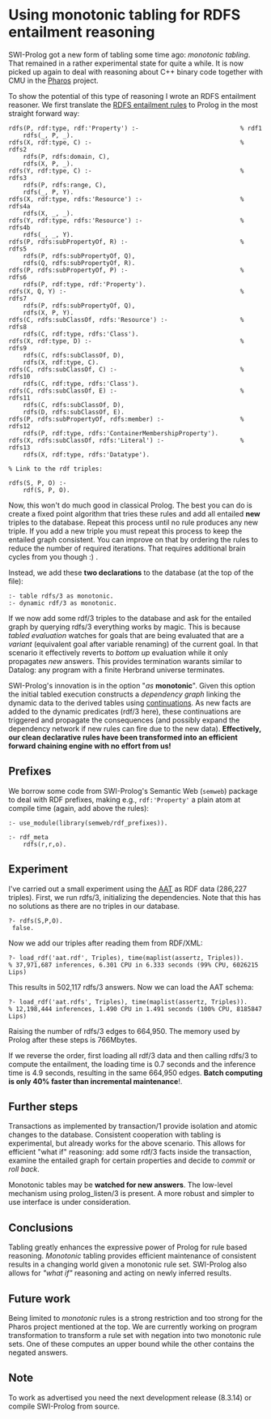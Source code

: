 # Using monotonic tabling for RDFS entailment reasoning

SWI-Prolog got a new form of tabling some time ago: _monotonic tabling_.
That remained in a rather experimental state for quite a while. It is
now picked up again to deal with reasoning about C++ binary code
together with CMU in the [Pharos](https://github.com/cmu-sei/pharos)
project.

To show the potential of this type of reasoning I wrote an RDFS
entailment reasoner. We first translate the [RDFS entailment
rules](https://www.researchgate.net/publication/268419911_Towards_Efficient_Schema-Enhanced_Pattern_Matching_over_RDF_Data_Streams/figures?lo=1)
to Prolog in the most straight forward way:

```
rdfs(P, rdf:type, rdf:'Property') :-                            % rdf1
    rdfs(_, P, _).
rdfs(X, rdf:type, C) :-                                         % rdfs2
    rdfs(P, rdfs:domain, C),
    rdfs(X, P, _).
rdfs(Y, rdf:type, C) :-                                         % rdfs3
    rdfs(P, rdfs:range, C),
    rdfs(_, P, Y).
rdfs(X, rdf:type, rdfs:'Resource') :-                           % rdfs4a
    rdfs(X, _, _).
rdfs(Y, rdf:type, rdfs:'Resource') :-                           % rdfs4b
    rdfs(_, _, Y).
rdfs(P, rdfs:subPropertyOf, R) :-                               % rdfs5
    rdfs(P, rdfs:subPropertyOf, Q),
    rdfs(Q, rdfs:subPropertyOf, R).
rdfs(P, rdfs:subPropertyOf, P) :-                               % rdfs6
    rdfs(P, rdf:type, rdf:'Property').
rdfs(X, Q, Y) :-                                                % rdfs7
    rdfs(P, rdfs:subPropertyOf, Q),
    rdfs(X, P, Y).
rdfs(C, rdfs:subClassOf, rdfs:'Resource') :-                    % rdfs8
    rdfs(C, rdf:type, rdfs:'Class').
rdfs(X, rdf:type, D) :-                                         % rdfs9
    rdfs(C, rdfs:subClassOf, D),
    rdfs(X, rdf:type, C).
rdfs(C, rdfs:subClassOf, C) :-                                  % rdfs10
    rdfs(C, rdf:type, rdfs:'Class').
rdfs(C, rdfs:subClassOf, E) :-                                  % rdfs11
    rdfs(C, rdfs:subClassOf, D),
    rdfs(D, rdfs:subClassOf, E).
rdfs(P, rdfs:subPropertyOf, rdfs:member) :-                     % rdfs12
    rdfs(P, rdf:type, rdfs:'ContainerMembershipProperty').
rdfs(X, rdfs:subClassOf, rdfs:'Literal') :-                     % rdfs13
    rdfs(X, rdf:type, rdfs:'Datatype').

% Link to the rdf triples:

rdfs(S, P, O) :-
    rdf(S, P, O).
```

Now, this won't do much good in classical Prolog. The best you can do is
create a fixed point algorithm that tries these rules and add all
entailed __new__ triples to the database. Repeat this process until no
rule produces any new triple. If you add a new triple you must repeat
this process to keep the entailed graph consistent. You can improve on
that by ordering the rules to reduce the number of required iterations.
That requires additional brain cycles from you though :) .

Instead, we add these __two declarations__ to the database (at the top
of the file):

    :- table rdfs/3 as monotonic.
    :- dynamic rdf/3 as monotonic.

If we now add some rdf/3 triples to the database and ask for the
entailed graph by querying rdfs/3 everything works by magic. This is
because _tabled evaluation_ watches for goals that are being evaluated
that are a _variant_ (equivalent goal after variable renaming) of the
current goal. In that scenario it effectively reverts to _bottom up_
evaluation while it only propagates _new_ answers. This provides
termination warants similar to Datalog: any program with a finite
Herbrand universe terminates.

SWI-Prolog's innovation is in the option "_as_ __monotonic__". Given
this option the initial tabled execution constructs a _dependency graph_
linking the dynamic data to the derived tables using
[continuations](https://www.swi-prolog.org/pldoc/man?section=delcont).
As new facts are added to the dynamic predicates (rdf/3 here), these
continuations are triggered and propagate the consequences (and possibly
expand the dependency network if new rules can fire due to the new
data). __Effectively, our clean declarative rules have been transformed
into an efficient forward chaining engine with no effort from us!__

## Prefixes

We borrow some code from SWI-Prolog's Semantic Web (`semweb`) package to
deal with RDF prefixes, making e.g., `rdf:'Property'` a plain atom at
compile time (again, add above the rules):

```
:- use_module(library(semweb/rdf_prefixes)).

:- rdf_meta
    rdfs(r,r,o).
```

## Experiment

I've carried out a small experiment using the
[AAT](https://www.getty.edu/research/tools/vocabularies/aat/) as RDF
data (286,227 triples). First, we run rdfs/3, initializing the
dependencies. Note that this has no solutions as there are no triples in
our database.

    ?- rdfs(S,P,O).
     false.

Now we add our triples after reading them from RDF/XML:

    ?- load_rdf('aat.rdf', Triples), time(maplist(assertz, Triples)).
    % 37,971,687 inferences, 6.301 CPU in 6.333 seconds (99% CPU, 6026215 Lips)

This results in 502,117 rdfs/3 answers.   Now we can load the AAT schema:

    ?- load_rdf('aat.rdfs', Triples), time(maplist(assertz, Triples)).
    % 12,198,444 inferences, 1.490 CPU in 1.491 seconds (100% CPU, 8185847 Lips)

Raising the number of rdfs/3 edges to 664,950. The memory used by Prolog
after these steps is 766Mbytes.

If we reverse the order, first loading all rdf/3 data and then calling
rdfs/3 to compute the entailment, the loading time is 0.7 seconds and
the inference time is 4.9 seconds, resulting in the same 664,950 edges.
__Batch computing is only 40% faster than incremental maintenance__!.


## Further steps

Transactions as implemented by transaction/1 provide isolation and
atomic changes to the database. Consistent cooperation with tabling is
experimental, but already works for the above scenario. This allows for
efficient "what if" reasoning: add some rdf/3 facts inside the
transaction, examine the entailed graph for certain properties and
decide to _commit_ or _roll back_.

Monotonic tables may be __watched for new answers__.   The low-level mechanism using prolog_listen/3 is present.  A more robust and simpler to use interface is under consideration.

## Conclusions

Tabling greatly enhances the expressive power of Prolog for rule based
reasoning. _Monotonic_ tabling provides efficient maintenance of
consistent results in a changing world given a monotonic rule set.
SWI-Prolog also allows for _"what if"_ reasoning and acting on newly
inferred results.

## Future work

Being limited to _monotonic_ rules is a strong restriction and too
strong for the Pharos project mentioned at the top. We are currently
working on program transformation to transform a rule set with negation
into two monotonic rule sets. One of these computes an upper bound while
the other contains the negated answers.

## Note

To work as advertised you need the next development release (8.3.14) or
compile SWI-Prolog from source.

